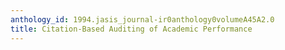 ```yaml
---
anthology_id: 1994.jasis_journal-ir0anthology0volumeA45A2.0
title: Citation-Based Auditing of Academic Performance
---
```

